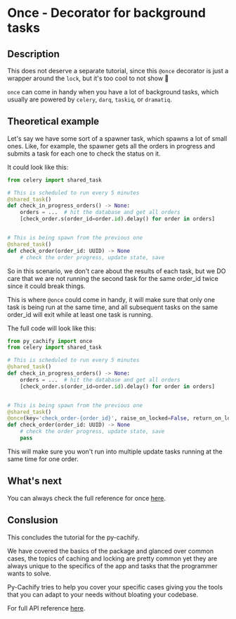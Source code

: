 # Once - Decorator for background tasks

## Description

This does not deserve a separate tutorial, since this `@once` decorator is just a wrapper around the `lock`, but it's too cool to not show 🙂

`once` can come in handy when you have a lot of background tasks, which usually are powered by `celery`, `darq`, `taskiq`, or `dramatiq`.

## Theoretical example

Let's say we have some sort of a spawner task, which spawns a lot of small ones.
Like, for example, the spawner gets all the orders in progress and submits a task for each one to check the status on it.

It could look like this:

```python
from celery import shared_task

# This is scheduled to run every 5 minutes
@shared_task()
def check_in_progress_orders() -> None:
    orders = ...  # hit the database and get all orders
    [check_order.s(order_id=order.id).delay() for order in orders]


# This is being spawn from the previous one
@shared_task()
def check_order(order_id: UUID) -> None
    # check the order progress, update state, save

```

So in this scenario, we don't care about the results of each task, but we DO care that we are not running the second task for the same order_id twice
since it could break things.

This is where `@once` could come in handy, it will make sure that only one task is being run at the same time,
and all subsequent tasks on the same order_id will exit while at least one task is running.

The full code will look like this:

```python
from py_cachify import once
from celery import shared_task

# This is scheduled to run every 5 minutes
@shared_task()
def check_in_progress_orders() -> None:
    orders = ...  # hit the database and get all orders
    [check_order.s(order_id=order.id).delay() for order in orders]


# This is being spawn from the previous one
@shared_task()
@once(key='check_order-{order_id}', raise_on_locked=False, return_on_locked=None)  # raise_on_locked and return_on_locked can be omitted (those values are defaults)
def check_order(order_id: UUID) -> None
    # check the order progress, update state, save
    pass

```

This will make sure you won't run into multiple update tasks running at the same time for one order.

## What's next

You can always check the full reference for once [here](../../reference/once.md).

## Conslusion

This concludes the tutorial for the py-cachify.

We have covered the basics of the package and glanced over common cases,
the topics of caching and locking are pretty common yet they are always unique to the specifics of the app and tasks that the programmer wants to solve.

Py-Cachify tries to help you cover your specific cases giving you the tools that you can adapt to your needs without bloating your codebase.

For full API reference [here](../../reference/init.md).
